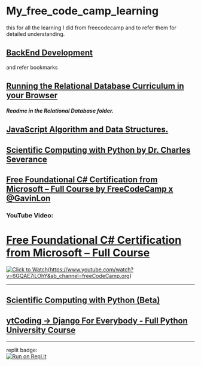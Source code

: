 # My_free_code_camp_learning
this for all the learning I did from freecodecamp and to refer them for detailed understanding.

## [BackEnd Development](https://www.freecodecamp.org/learn/back-end-development-and-apis/)
and refer bookmarks

## [Running the Relational Database Curriculum in your Browser](https://forum.freecodecamp.org/t/running-the-relational-database-curriculum-in-your-browser/500231)
<h5>Readme in the Relational Database folder.</h5>

## [JavaScript Algorithm and Data Structures.](https://www.freecodecamp.org/learn/javascript-algorithms-and-data-structures/)

## [Scientific Computing with Python by Dr. Charles Severance](https://www.freecodecamp.org/learn/scientific-computing-with-python/)

## [Free Foundational C# Certification from Microsoft – Full Course by FreeCodeCamp x @GavinLon](https://www.youtube.com/watch?v=6GQAE7iLOhY&ab_channel=freeCodeCamp.org)
### YouTube Video:
  # [Free Foundational C# Certification from Microsoft – Full Course](https://www.youtube.com/watch?v=6GQAE7iLOhY&ab_channel=freeCodeCamp.org)

[![Click to Watch](https://github.com/pranjal779/My_free_code_camp_learning/assets/50409572/b06d1eec-7e10-42cd-b3bd-a4289d81edab)](URL_OF_YOUTUBE_VIDEO)(https://www.youtube.com/watch?v=6GQAE7iLOhY&ab_channel=freeCodeCamp.org)

<hr>

## [Scientific Computing with Python (Beta)](https://www.freecodecamp.org/learn/scientific-computing-with-python/)

## [ytCoding -> Django For Everybody - Full Python University Course](https://www.youtube.com/watch?v=o0XbHvKxw7Y&t=12548s&ab_channel=freeCodeCamp.org)

<hr>

replit badge:
<br>
[![Run on Repl.it](https://replit.com/badge/github/pranjal779/undefined)](https://replit.com/new/github/pranjal779/undefined)

